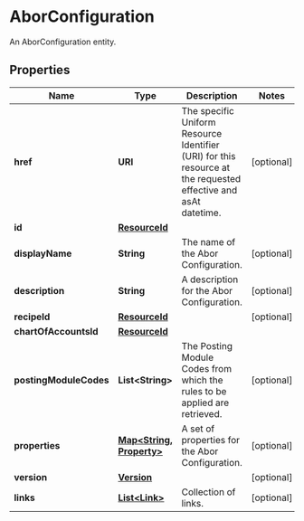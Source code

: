 

# AborConfiguration

An AborConfiguration entity.

## Properties

Name | Type | Description | Notes
------------ | ------------- | ------------- | -------------
**href** | **URI** | The specific Uniform Resource Identifier (URI) for this resource at the requested effective and asAt datetime. |  [optional]
**id** | [**ResourceId**](ResourceId.md) |  | 
**displayName** | **String** | The name of the Abor Configuration. |  [optional]
**description** | **String** | A description for the Abor Configuration. |  [optional]
**recipeId** | [**ResourceId**](ResourceId.md) |  |  [optional]
**chartOfAccountsId** | [**ResourceId**](ResourceId.md) |  | 
**postingModuleCodes** | **List&lt;String&gt;** | The Posting Module Codes from which the rules to be applied are retrieved. |  [optional]
**properties** | [**Map&lt;String, Property&gt;**](Property.md) | A set of properties for the Abor Configuration. |  [optional]
**version** | [**Version**](Version.md) |  |  [optional]
**links** | [**List&lt;Link&gt;**](Link.md) | Collection of links. |  [optional]




